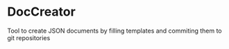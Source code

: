 # DocCreator
Tool to create JSON documents by filling templates and commiting them to git repositories
